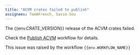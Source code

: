 ```yaml
---
title: "ACVM crates failed to publish"
assignees: TomAFrench, Savio-Sou
---
```


The {{env.CRATE_VERSION}} release of the ACVM crates failed.

Check the [Publish ACVM]({{env.WORKFLOW_URL}}) workflow for details.

This issue was raised by the workflow `{{env.WORKFLOW_NAME}}`
